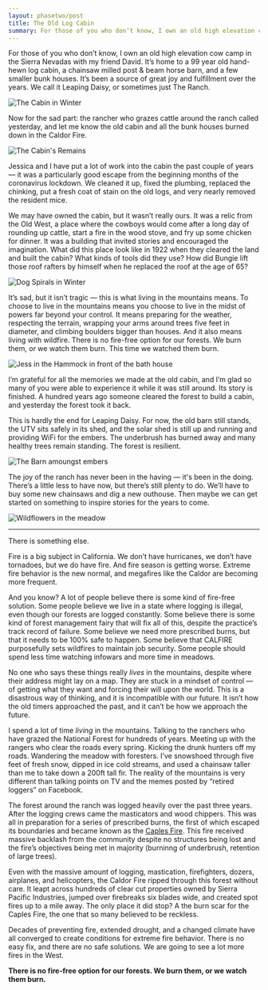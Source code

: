 ```yaml
---
layout: phasetwo/post
title: The Old Log Cabin
summary: For those of you who don’t know, I own an old high elevation cow camp in the Sierra Nevadas with my friend David. It’s home to a 99 year old hand-hewn log cabin, a chainsaw milled post & beam horse barn, and a few smaller bunk houses. It’s been a source of great joy and fulfillment over the years. We call it Leaping Daisy, or sometimes just The Ranch.
---
```


For those of you who don’t know, I own an old high elevation cow camp in the Sierra Nevadas with my friend David. It’s home to a 99 year old hand-hewn log cabin, a chainsaw milled post & beam horse barn, and a few smaller bunk houses. It’s been a source of great joy and fulfillment over the years. We call it Leaping Daisy, or sometimes just The Ranch.

![The Cabin in Winter](http://assets.warpspire.com/images/the-old-log-cabin/cabin-in-winter.jpg)

Now for the sad part: the rancher who grazes cattle around the ranch called yesterday, and let me know the old cabin and all the bunk houses burned down in the Caldor Fire.

![The Cabin's Remains](http://assets.warpspire.com/images/the-old-log-cabin/cabin-remains.png)

Jessica and I have put a lot of work into the cabin the past couple of years — it was a particularly good escape from the beginning months of the coronavirus lockdown. We cleaned it up, fixed the plumbing, replaced the chinking, put a fresh coat of stain on the old logs, and very nearly removed the resident mice.

We may have owned the cabin, but it wasn’t really ours. It was a relic from the Old West, a place where the cowboys would come after a long day of rounding up cattle, start a fire in the wood stove, and fry up some chicken for dinner. It was a building that invited stories and encouraged the imagination. What did this place look like in 1922 when they cleared the land and built the cabin? What kinds of tools did they use? How did Bungie lift those roof rafters by himself when he replaced the roof at the age of 65?

![Dog Spirals in Winter](http://assets.warpspire.com/images/the-old-log-cabin/dog-spirals.gif)

It’s sad, but it isn’t tragic — this is what living in the mountains means. To choose to live in the mountains means you choose to live in the midst of powers far beyond your control. It means preparing for the weather, respecting the terrain, wrapping your arms around trees five feet in diameter, and climbing boulders bigger than houses. And it also means living with wildfire. There is no fire-free option for our forests. We burn them, or we watch them burn. This time we watched them burn.

![Jess in the Hammock in front  of the bath house](http://assets.warpspire.com/images/the-old-log-cabin/jess-in-hammock.jpg)

I’m grateful for all the memories we made at the old cabin, and I’m glad so many of you were able to experience it while it was still around. Its story is finished. A hundred years ago someone cleared the forest to build a cabin, and yesterday the forest took it back.

This is hardly the end for Leaping Daisy. For now, the old barn still stands, the UTV sits safely in its shed, and the solar shed is still up and running and providing WiFi for the embers. The underbrush has burned away and many healthy trees remain standing. The forest is resilient.

![The Barn amoungst embers](http://assets.warpspire.com/images/the-old-log-cabin/barn-remains.png)

The joy of the ranch has never been in the having — it's been in the doing. There’s a little less to have now, but there’s still plenty to do. We’ll have to buy some new chainsaws and dig a new outhouse. Then maybe we can get started on something to inspire stories for the years to come.

![Wildflowers in the meadow](http://assets.warpspire.com/images/the-old-log-cabin/meadow.jpg)

----

There is something else.

Fire is a big subject in California. We don’t have hurricanes, we don’t have tornadoes, but we do have fire. And fire season is getting worse. Extreme fire behavior is the new normal, and megafires like the Caldor are becoming more frequent.

And you know? A lot of people believe there is some kind of fire-free solution. Some people believe we live in a state where logging is illegal, even though our forests are logged constantly. Some believe there is some kind of forest management fairy that will fix all of this, despite the practice’s track record of failure. Some believe we need more prescribed burns, but that it needs to be 100% safe to happen. Some believe that CALFIRE purposefully sets wildfires to maintain job security. Some people should spend less time watching infowars and more time in meadows.

No one who says these things really *lives* in the mountains, despite where their address might lay on a map. They are stuck in a mindset of control — of getting what they want and forcing their will upon the world. This is a disastrous way of thinking, and it is incompatible with our future. It isn’t how the old timers approached the past, and it can’t be how we approach the future.

I spend a lot of time *living* in the mountains. Talking to the ranchers who have grazed the National Forest for hundreds of years. Meeting up with the rangers who clear the roads every spring. Kicking the drunk hunters off my roads. Wandering the meadow with foresters. I’ve snowshoed through five feet of fresh snow, dipped in ice cold streams, and used a chainsaw taller than me to take down a 200ft tall fir. The reality of the mountains is very different than talking points on TV and the memes posted by “retired loggers” on Facebook.

The forest around the ranch was logged heavily over the past three years. After the logging crews came the masticators and wood chippers. This was all in preparation for a series of prescribed burns, the first of which escaped its boundaries and became known as the [Caples Fire](https://inciweb.nwcg.gov/incident/6622/). This fire received massive backlash from the community despite no structures being lost and the fire’s objectives being met in majority (burninng of underbrush, retention of large trees).

Even with the massive amount of logging, mastication, firefighters, dozers, airplanes, and helicopters, the Caldor Fire ripped through this forest without care. It leapt across hundreds of clear cut properties owned by Sierra Pacific Industries, jumped over firebreaks six blades wide, and created spot fires up to a mile away. The only place it did stop? A the burn scar for the Caples Fire, the one that so many believed to be reckless.

Decades of preventing fire, extended drought, and a changed climate have all converged to create conditions for extreme fire behavior. There is no easy fix, and there are no safe solutions. We are going to see a lot more fires in the West.

**There is no fire-free option for our forests. We burn them, or we watch them burn.**

